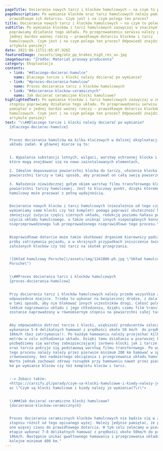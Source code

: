 ```yaml
---
pageTitle: Docieranie nowych tarcz i klocków hamulcowych – na czym to polega
pageDescription: Po wymianie klocków oraz tarcz hamulcowych należy pamiętać
  prawidłowym ich dotarciu. Czym jest i na czym polega ten proces?
title: Docieranie nowych tarcz i klocków hamulcowych – na czym to polega
subtitle: Po wymianie klocków i tarcz hamulcowych zazwyczaj w znacznym stopniu
  poprawiamy działanie tego układu. Po przeprowadzeniu serwisu należy pamiętać o
  jednej bardzo ważnej rzeczy – prawidłowym dotarciu klocków i tarcz
  hamulcowych. Czym jest i na czym polega ten proces? Odpowiedź znajdziesz w
  artykule poniżej!
date: 2021-06-11T11:05:07.926Z
featuredImage: /assets/img/ate_pp_brakes_high_res_uv.jpg
imageSource: "Źródło: Materiał prasowy producenta"
category: Eksploatacja
contents:
  - link: "#dlaczego-docierac-hamulce"
    name: Dlaczego tarcze i klocki należy docierać po wymianie?
  - link: "#proces-docierania-hamulcow"
    name: Proces docierania tarcz i klocków hamulcowych
  - link: "#docieranie-klockow-ceramicznych"
    name: Jak docierać ceramiczne klocki hamulcowe?
highlightedText: Po wymianie klocków i tarcz hamulcowych zazwyczaj w znacznym
  stopniu poprawiamy działanie tego układu. Po przeprowadzeniu serwisu należy
  pamiętać o jednej bardzo ważnej rzeczy – prawidłowym dotarciu klocków i tarcz
  hamulcowych. Czym jest i na czym polega ten proces? Odpowiedź znajdziesz w
  artykule poniżej!
text: "\\##Dlaczego tarcze i klocki należy docierać po wymianie?
  {dlaczego-docierac-hamulce}


  Proces docierania hamulców ma kilka kluczowych w dalszej eksploatacji całego
  układu zadań. W głównej mierze są to:


  1. Wypalenie substancji lotnych, wilgoci, warstwy ochronnej klocka i tarczy,
  które mogą znajdować się na nowo zainstalowanych elementach,

  2. Idealne dopasowanie powierzchni klocka do tarczy, ułożenie klocka do
  powierzchni tarczy w taki sposób, aby pracował on całą swoją powierzchnią,

  3. Nałożenie niewidocznej gołym okiem warstwy filmu transferowego klocka na
  powierzchni tarczy hamulcowej. Jest to kluczowy punkt, dzięki któremu układ
  hamulcowy może pracować z pełną wydajnością.


  Docieranie nowych kloców i tarcz hamulcowych (niezależnie od tego czy
  wymieniamy same klocki czy też komplet) pomaga poprawić skuteczność hamowania,
  zmniejszyć zużycie części ciernych układu, redukcję poziomu hałasu podczas
  użycia układu hamulcowego. a także uniknąć innych niepożądanych konsekwencji
  nieprzeprowadzonego lub przeprowadzonego nieprawidłowo tego procesu.\ 


  Nieprawidłowe dotarcie może także skutkować drganiem kierownicy podczas
  próby zatrzymania pojazdu, a w skrajnych przypadkach zniszczenie świeżo
  założonych klocków czy też tarcz na skutek przegrzania.


  ![Układ hamulcowy Porsche](/assets/img/1241806-ph.jpg \"Układ hamulcowy
  Porsche\")


  \\##Proces docierania tarcz i klocków hamulcowych
  {proces-docierania-hamulcow}


  Przy docieraniu tarcz i klocków hamulcowych należy przede wszystkim zabrać o
  odpowiednie miejsce. Trzeba to wykonać na bezpiecznej drodze, z dala od ruchu
  w taki sposób, aby nie blokować innych uczestników drogi. Całość polega na
  lekkim nagrzewaniu układu i jego chłodzeniu, dzięki czemu film transferowy
  zostanie naprowadzony w równomiernym stopniu na powierzchni całej tarczy.\ 


  Aby odpowiednio dotrzeć tarcze i klocki, większość producentów zaleca
  wykonanie 5-6 delikatnych hamowań z prędkości około 50 km/h  do prędkości
  10km/h (bez zatrzymania!). Po każdym hamowaniu należy przejechać kilkaset
  metrów w celu schłodzenia układu. Dzięki temu działaniu w pierwszej kolejności
  pozbędziemy się warstwy zabezpieczającej zarówno klocki jak i tarcze hamulcowe
  oraz tarcza pokryje się podstawową warstwą filmu transferowego. Po wykonaniu
  tego procesu należy należy przez pierwsze minimum 200 km hamować w sposób
  zrównoważony, bez nadmiernego obciążania i przegrzewania układu hamulcowego.
  Warto jednak zachować zdrowy rozsądek przy hamowaniu nawet przez pierwsze 500
  km po wymianie kloców czy też kompletu kloców i tarcz.


  :-> Zobacz także:
  <https://carsify.pl/porady/czym-sa-klocki-hamulcowe-i-kiedy-nalezy-je-wymieni\
  ac \"Czym są klocki hamulcowe i kiedy należy je wymieniać?\r\">


  \\###Jak docierać ceramiczne klocki hamulcowe?
  {docieranie-klockow-ceramicznych}


  Proces docierania ceramicznych klocków hamulcowych nie będzie się w znacznym
  stopniu różnił od tego opisanego wyżej. Należy jedynie pamiętać, że potrzebują
  one więcej czasu do prawidłowego dotarcia. W tym celu zalecamy w pierwszym
  etapie wykonać 7-8 delikatnych hamować z prędkości około 50km/h do prędkości
  10km/h. Następnie unikać gwałtownego hamowania i przegrzewania układu przez
  kolejne minimum 400 km."
---
```

